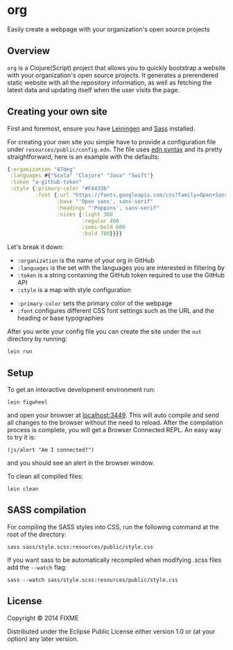 # org

Easily create a webpage with your organization's open source projects

## Overview

`org` is a Clojure(Script) project that allows you to quickly bootstrap a website with your organization's open source projects.
It generates a prerendered static website with all the repository information, as well as fetching the latest data and updating
itself when the user visits the page.

## Creating your own site

First and foremost, ensure you have [Leiningen](http://leiningen.org) and [Sass](http://sass-lang.com) installed.

For creating your own site you simple have to provide a configuration file under `resources/public/config.edn`. The file uses [edn syntax](https://github.com/edn-format/edn) and its pretty straightforward, here is an example with the defaults:

```clojure
{:organization "47deg"
 :languages #{"Scala" "Clojure" "Java" "Swift"}
 :token "a-github-token"
 :style {:primary-color "#F44336"
         :font {:url "https://fonts.googleapis.com/css?family=Open+Sans:300,400,600,700|Poppins:300,400"
                :base "'Open sans', sans-serif"
                :headings "'Poppins', sans-serif"
                :sizes {:light 300
                        :regular 400
                        :semi-bold 600
                        :bold 700}}}}
```

Let's break it down:

- `:organization` is the name of your org in GitHub
- `:languages` is the set with the languages you are interested in filtering by
- `:token` is a string containing the GitHub token required to use the GitHub API
- `:style` is a map with style configuration
 + `:primary-color` sets the primary color of the webpage
 + `:font` configures different CSS font settings such as the URL and the heading or base typographies

After you write your config file you can create the site under the `out` directory by running:

    lein run

## Setup

To get an interactive development environment run:

    lein figwheel

and open your browser at [localhost:3449](http://localhost:3449/).
This will auto compile and send all changes to the browser without the
need to reload. After the compilation process is complete, you will
get a Browser Connected REPL. An easy way to try it is:

    (js/alert "Am I connected?")

and you should see an alert in the browser window.

To clean all compiled files:

    lein clean

## SASS compilation

For compiling the SASS styles into CSS, run the following command at the root of the directory:

    sass sass/style.scss:resources/public/style.css

If you want sass to be automatically recompiled when modifying .scss files add the `--watch` flag:

    sass --watch sass/style.scss:resources/public/style.css

## License

Copyright © 2014 FIXME

Distributed under the Eclipse Public License either version 1.0 or (at your option) any later version.
